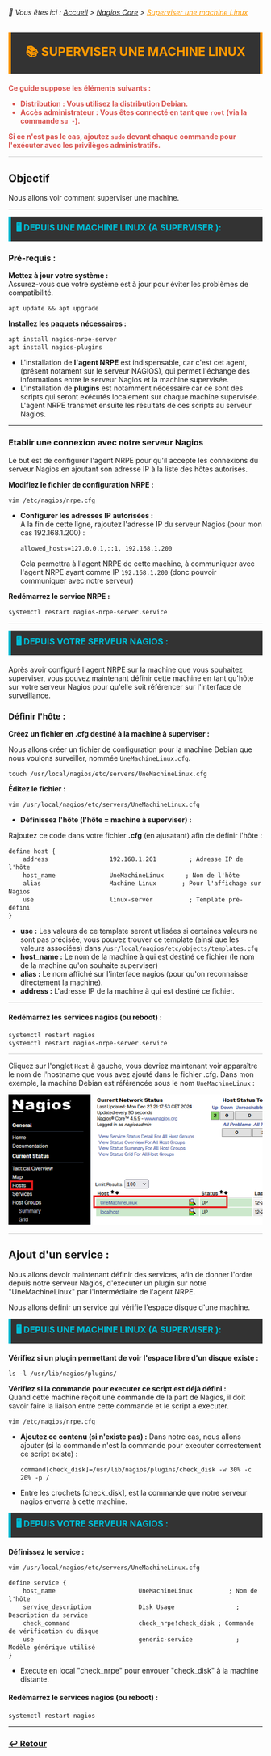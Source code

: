 <link rel="stylesheet" type="text/css" href="../../../assets/css/principal-theme.css">

###### 📂 Vous êtes ici : [Accueil](../../../index.md) > [Nagios Core](../../nagioscore-debian/index.md) > <a href="." style="color: #ff9900; text-decoration: underline;">Superviser une machine Linux</a>


<div style="background-color: #333; color: #fff; border-left: 5px solid #ff9900; border-right: 5px solid #ff9900; padding: 20px 25px; margin-bottom: 20px; text-align: center;">
  <strong style="font-size: 24px; color: #ff9900;">📚 SUPERVISER UNE MACHINE LINUX</strong>
</div>

<!-- Alerte importante concernant la distribution et les droits d'utilisateur -->
<div style="color: #d9534f; font-weight: bold; margin-bottom: 1em;">

  <p>Ce guide suppose les éléments suivants :</p>
  <ul>
    <li><strong>Distribution :</strong> Vous utilisez la distribution <strong>Debian</strong>.</li>
    <li><strong>Accès administrateur :</strong> Vous êtes connecté en tant que <code>root</code> (via la commande <code>su -</code>).</li>
  </ul>
  <p>Si ce n'est pas le cas, ajoutez <code>sudo</code> devant chaque commande pour l'exécuter avec les privilèges administratifs.</p>
</div>

<hr style="border: 1px solid #ccc; height: 1px; background-color: #ccc; border: none;">

## Objectif

Nous allons voir comment superviser une machine.

<hr style="border: 1px solid #ccc; height: 1px; background-color: #ccc; border: none;">


<!-- Section "Depuis votre serveur Nagios" avec un fond sombre, couleurs contrastées et texte clair -->
<div style="background-color: #333; color: #fff; border-left: 5px solid #00bcd4; padding: 10px 10px; margin-bottom: 20px;">
  <strong style="font-size: 17px; color: #00bcd4;">🖥️ DEPUIS UNE MACHINE LINUX (A SUPERVISER ):</strong>
</div>

### Pré-requis :  
**Mettez à jour votre système :**  
Assurez-vous que votre système est à jour pour éviter les problèmes de compatibilité.

```
apt update && apt upgrade
```


**Installez les paquets nécessaires :**  

```
apt install nagios-nrpe-server
apt install nagios-plugins
```
- L'installation de **l'agent NRPE** est indispensable, car c'est cet agent, (présent notament sur le serveur NAGIOS), qui permet l'échange des informations entre le serveur Nagios et la machine supervisée.
- L'installation de **plugins** est notamment nécessaire car ce sont des scripts  qui seront exécutés localement sur chaque machine supervisée. L'agent NRPE transmet ensuite les résultats de ces scripts au serveur Nagios.

---

### Etablir une connexion avec notre serveur Nagios  
Le but est de configurer l'agent NRPE pour qu'il accepte les connexions du serveur Nagios en ajoutant son adresse IP à la liste des hôtes autorisés.

**Modifiez le fichier de configuration NRPE :**  
```
vim /etc/nagios/nrpe.cfg
```

- **Configurer les adresses IP autorisées :**  
  A la fin de cette ligne, rajoutez l'adresse IP du serveur Nagios (pour mon cas 192.168.1.200) : 
  ```
  allowed_hosts=127.0.0.1,::1, 192.168.1.200
  ```

  Cela permettra à l'agent NRPE de cette machine, à communiquer avec l'agent NRPE ayant comme IP `192.168.1.200` (donc pouvoir communiquer avec notre serveur)

**Redémarrez le service NRPE :**  
```
systemctl restart nagios-nrpe-server.service
```

<hr style="border: 1px solid #ccc; height: 1px; background-color: #ccc; border: none;">

<!-- Section "Depuis votre serveur Nagios" avec un fond sombre, couleurs contrastées et texte clair -->
<div style="background-color: #333; color: #fff; border-left: 5px solid #00bcd4; padding: 10px 10px; margin-bottom: 20px;">
  <strong style="font-size: 17px; color: #00bcd4;">🖥️ DEPUIS VOTRE SERVEUR NAGIOS :</strong>
</div>

Après avoir configuré l'agent NRPE sur la machine que vous souhaitez superviser, vous pouvez maintenant définir cette machine en tant qu'hôte sur votre serveur Nagios pour qu'elle soit référencer sur l'interface de surveillance.



### Définir l'hôte :

**Créez un fichier en .cfg destiné à la machine à superviser :**  

Nous allons créer un fichier de configuration pour la machine Debian que nous voulons surveiller, nommée `UneMachineLinux.cfg`.

```
touch /usr/local/nagios/etc/servers/UneMachineLinux.cfg
```

**Éditez le fichier :**  

```
vim /usr/local/nagios/etc/servers/UneMachineLinux.cfg
```

- **Définissez l'hôte (l'hôte = machine à superviser) :**  

Rajoutez ce code dans votre fichier **.cfg** (en ajusatant) afin de définir l'hôte : 

    define host {
        address                 192.168.1.201         ; Adresse IP de l'hôte
        host_name               UneMachineLinux      ; Nom de l'hôte
        alias                   Machine Linux       ; Pour l'affichage sur Nagios
        use                     linux-server          ; Template pré-défini
    }

  - **use :** Les valeurs de ce template seront utilisées si certaines valeurs ne sont pas précisée, vous pouvez trouver ce template (ainsi que les valeurs associées) dans `/usr/local/nagios/etc/objects/templates.cfg`
  - **host_name :** Le nom de la machine à qui est destiné ce fichier (le nom de la machine qu'on souhaite superviser)
  - **alias :** Le nom affiché sur l'interface nagios (pour qu'on reconnaisse directement la machine).
  - **address :** L'adresse IP de la machine à qui est destiné ce fichier.


<hr style="border: 1px solid #ccc; height: 1px; background-color: #ccc; border: none;">

#### Redémarrez les services nagios (ou reboot) :

```
systemctl restart nagios
systemctl restart nagios-nrpe-server.service
```

<hr style="border: 1px solid #ccc; height: 1px; background-color: #ccc; border: none;">

Cliquez sur l'onglet `Host` à gauche, vous devriez maintenant voir apparaître le nom de l'hostname que vous avez ajouté dans le fichier .cfg. Dans mon exemple, la machine Debian est référencée sous le nom `UneMachineLinux` :

![alt text](../../../assets/images/nagioshostslinux.png)

<hr style="border: 1px solid #ccc; height: 1px; background-color: #ccc; border: none;">

## Ajout d'un service :

Nous allons devoir maintenant définir des services, afin de donner l'ordre depuis notre serveur Nagios, d'executer un plugin sur notre "UneMachineLinux" par l'intermédiaire de l'agent NRPE.

Nous allons définir un service qui vérifie l'espace disque d'une machine.

<!-- Section "Depuis votre serveur Nagios" avec un fond sombre, couleurs contrastées et texte clair -->
<div style="background-color: #333; color: #fff; border-left: 5px solid #00bcd4; padding: 10px 10px; margin-bottom: 20px;">
  <strong style="font-size: 17px; color: #00bcd4;">🖥️ DEPUIS UNE MACHINE LINUX (A SUPERVISER ):</strong>
</div>

**Vérifiez si un plugin permettant de voir l'espace libre d'un disque existe :**

```
ls -l /usr/lib/nagios/plugins/
```

**Vérifiez si la commande pour executer ce script est déjà défini :**    
Quand cette machine reçoit une commande de la part de Nagios, il doit savoir faire la liaison entre cette commande et le script a executer.

```
vim /etc/nagios/nrpe.cfg
```
- **Ajoutez ce contenu (si n'existe pas) :**
Dans notre cas, nous allons ajouter (si la commande n'est la commande pour executer correctement ce script existe) :
  ```
  command[check_disk]=/usr/lib/nagios/plugins/check_disk -w 30% -c 20% -p /
  ```
- Entre les crochets [check_disk], est la commande que notre serveur nagios enverra à cette machine.

<!-- Section "Depuis votre serveur Nagios" avec un fond sombre, couleurs contrastées et texte clair -->
<div style="background-color: #333; color: #fff; border-left: 5px solid #00bcd4; padding: 10px 10px; margin-bottom: 20px;">
  <strong style="font-size: 17px; color: #00bcd4;">🖥️ DEPUIS VOTRE SERVEUR NAGIOS :</strong>
</div>

**Définissez le service  :**  

```
vim /usr/local/nagios/etc/servers/UneMachineLinux.cfg
```

```
define service {
    host_name                       UneMachineLinux          ; Nom de l'hôte
    service_description             Disk Usage                 ; Description du service
    check_command                   check_nrpe!check_disk ; Commande de vérification du disque
    use                             generic-service            ; Modèle générique utilisé
}
```
- Execute en local "check_nrpe" pour envouer "check_disk" à la machine distante.


#### Redémarrez le services nagios (ou reboot) :

```
systemctl restart nagios
```


---

### **[↩️ Retour](../index.md)**